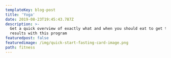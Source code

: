 ```yaml
---
templateKey: blog-post
title: 'Yoga'
date: 2019-08-23T19:45:43.787Z
description: >-
  Get a quick overview of exactly what and when you should eat to get the best
  results with this program
featuredpost: false
featuredimage: /img/quick-start-fasting-card-image.png
path: fitness
---
```

